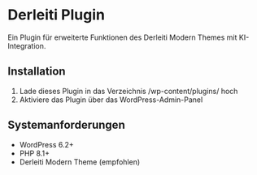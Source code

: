 # Derleiti Plugin

Ein Plugin für erweiterte Funktionen des Derleiti Modern Themes mit KI-Integration.

## Installation

1. Lade dieses Plugin in das Verzeichnis /wp-content/plugins/ hoch
2. Aktiviere das Plugin über das WordPress-Admin-Panel

## Systemanforderungen

- WordPress 6.2+
- PHP 8.1+
- Derleiti Modern Theme (empfohlen)
